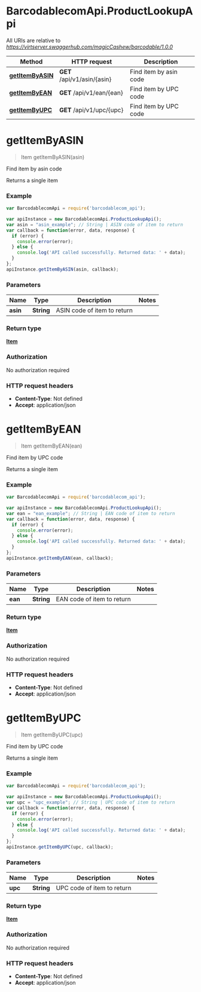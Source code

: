 # BarcodablecomApi.ProductLookupApi

All URIs are relative to *https://virtserver.swaggerhub.com/magicCashew/barcodable/1.0.0*

Method | HTTP request | Description
------------- | ------------- | -------------
[**getItemByASIN**](ProductLookupApi.md#getItemByASIN) | **GET** /api/v1/asin/{asin} | Find item by asin code
[**getItemByEAN**](ProductLookupApi.md#getItemByEAN) | **GET** /api/v1/ean/{ean} | Find item by UPC code
[**getItemByUPC**](ProductLookupApi.md#getItemByUPC) | **GET** /api/v1/upc/{upc} | Find item by UPC code


<a name="getItemByASIN"></a>
# **getItemByASIN**
> Item getItemByASIN(asin)

Find item by asin code

Returns a single item

### Example
```javascript
var BarcodablecomApi = require('barcodablecom_api');

var apiInstance = new BarcodablecomApi.ProductLookupApi();
var asin = "asin_example"; // String | ASIN code of item to return
var callback = function(error, data, response) {
  if (error) {
    console.error(error);
  } else {
    console.log('API called successfully. Returned data: ' + data);
  }
};
apiInstance.getItemByASIN(asin, callback);
```

### Parameters

Name | Type | Description  | Notes
------------- | ------------- | ------------- | -------------
 **asin** | **String**| ASIN code of item to return | 

### Return type

[**Item**](Item.md)

### Authorization

No authorization required

### HTTP request headers

 - **Content-Type**: Not defined
 - **Accept**: application/json

<a name="getItemByEAN"></a>
# **getItemByEAN**
> Item getItemByEAN(ean)

Find item by UPC code

Returns a single item

### Example
```javascript
var BarcodablecomApi = require('barcodablecom_api');

var apiInstance = new BarcodablecomApi.ProductLookupApi();
var ean = "ean_example"; // String | EAN code of item to return
var callback = function(error, data, response) {
  if (error) {
    console.error(error);
  } else {
    console.log('API called successfully. Returned data: ' + data);
  }
};
apiInstance.getItemByEAN(ean, callback);
```

### Parameters

Name | Type | Description  | Notes
------------- | ------------- | ------------- | -------------
 **ean** | **String**| EAN code of item to return | 

### Return type

[**Item**](Item.md)

### Authorization

No authorization required

### HTTP request headers

 - **Content-Type**: Not defined
 - **Accept**: application/json

<a name="getItemByUPC"></a>
# **getItemByUPC**
> Item getItemByUPC(upc)

Find item by UPC code

Returns a single item

### Example
```javascript
var BarcodablecomApi = require('barcodablecom_api');

var apiInstance = new BarcodablecomApi.ProductLookupApi();
var upc = "upc_example"; // String | UPC code of item to return
var callback = function(error, data, response) {
  if (error) {
    console.error(error);
  } else {
    console.log('API called successfully. Returned data: ' + data);
  }
};
apiInstance.getItemByUPC(upc, callback);
```

### Parameters

Name | Type | Description  | Notes
------------- | ------------- | ------------- | -------------
 **upc** | **String**| UPC code of item to return | 

### Return type

[**Item**](Item.md)

### Authorization

No authorization required

### HTTP request headers

 - **Content-Type**: Not defined
 - **Accept**: application/json


